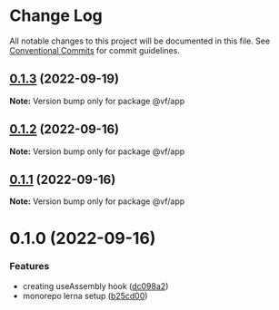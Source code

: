 # Change Log

All notable changes to this project will be documented in this file.
See [Conventional Commits](https://conventionalcommits.org) for commit guidelines.

## [0.1.3](https://github.com/achamwada/vf-academy-root/compare/@vf/app@0.1.2...@vf/app@0.1.3) (2022-09-19)

**Note:** Version bump only for package @vf/app





## [0.1.2](https://github.com/achamwada/vf-academy-root/compare/@vf/app@0.1.1...@vf/app@0.1.2) (2022-09-16)

**Note:** Version bump only for package @vf/app





## [0.1.1](https://github.com/achamwada/vf-academy-root/compare/@vf/app@0.1.0...@vf/app@0.1.1) (2022-09-16)

**Note:** Version bump only for package @vf/app





# 0.1.0 (2022-09-16)


### Features

* creating useAssembly hook ([dc098a2](https://github.com/achamwada/vf-academy-root/commit/dc098a29448845f6d4cd7e9ab3e103ef33044749))
* monorepo lerna setup ([b25cd00](https://github.com/achamwada/vf-academy-root/commit/b25cd00593054e0445ac570b6a7ec5459ae10942))
